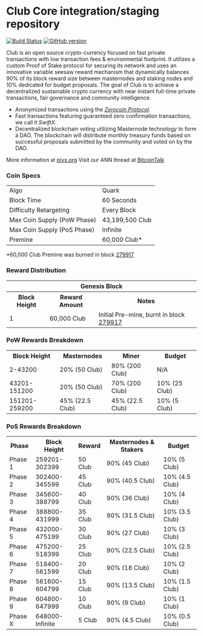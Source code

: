 Club Core integration/staging repository
=====================================

[![Build Status](https://travis-ci.org/Club-Project/Club.svg?branch=master)](https://travis-ci.org/Club-Project/Club) [![GitHub version](https://badge.fury.io/gh/Club-Project%2FClub.svg)](https://badge.fury.io/gh/Club-Project%2FClub)

Club is an open source crypto-currency focused on fast private transactions with low transaction fees & environmental footprint.  It utilizes a custom Proof of Stake protocol for securing its network and uses an innovative variable seesaw reward mechanism that dynamically balances 90% of its block reward size between masternodes and staking nodes and 10% dedicated for budget proposals. The goal of Club is to achieve a decentralized sustainable crypto currency with near instant full-time private transactions, fair governance and community intelligence.
- Anonymized transactions using the [_Zerocoin Protocol_](http://www.pivx.org/zpiv).
- Fast transactions featuring guaranteed zero confirmation transactions, we call it _SwiftX_.
- Decentralized blockchain voting utilizing Masternode technology to form a DAO. The blockchain will distribute monthly treasury funds based on successful proposals submitted by the community and voted on by the DAO.

More information at [pivx.org](http://www.pivx.org) Visit our ANN thread at [BitcoinTalk](http://www.bitcointalk.org/index.php?topic=1262920)

### Coin Specs
<table>
<tr><td>Algo</td><td>Quark</td></tr>
<tr><td>Block Time</td><td>60 Seconds</td></tr>
<tr><td>Difficulty Retargeting</td><td>Every Block</td></tr>
<tr><td>Max Coin Supply (PoW Phase)</td><td>43,199,500 Club</td></tr>
<tr><td>Max Coin Supply (PoS Phase)</td><td>Infinite</td></tr>
<tr><td>Premine</td><td>60,000 Club*</td></tr>
</table>

*60,000 Club Premine was burned in block [279917](http://www.presstab.pw/phpexplorer/Club/block.php?blockhash=206d9cfe859798a0b0898ab00d7300be94de0f5469bb446cecb41c3e173a57e0)

### Reward Distribution

<table>
<th colspan=4>Genesis Block</th>
<tr><th>Block Height</th><th>Reward Amount</th><th>Notes</th></tr>
<tr><td>1</td><td>60,000 Club</td><td>Initial Pre-mine, burnt in block <a href="http://www.presstab.pw/phpexplorer/Club/block.php?blockhash=206d9cfe859798a0b0898ab00d7300be94de0f5469bb446cecb41c3e173a57e0">279917</a></td></tr>
</table>

### PoW Rewards Breakdown

<table>
<th>Block Height</th><th>Masternodes</th><th>Miner</th><th>Budget</th>
<tr><td>2-43200</td><td>20% (50 Club)</td><td>80% (200 Club)</td><td>N/A</td></tr>
<tr><td>43201-151200</td><td>20% (50 Club)</td><td>70% (200 Club)</td><td>10% (25 Club)</td></tr>
<tr><td>151201-259200</td><td>45% (22.5 Club)</td><td>45% (22.5 Club)</td><td>10% (5 Club)</td></tr>
</table>

### PoS Rewards Breakdown

<table>
<th>Phase</th><th>Block Height</th><th>Reward</th><th>Masternodes & Stakers</th><th>Budget</th>
<tr><td>Phase 1</td><td>259201-302399</td><td>50 Club</td><td>90% (45 Club)</td><td>10% (5 Club)</td></tr>
<tr><td>Phase 2</td><td>302400-345599</td><td>45 Club</td><td>90% (40.5 Club)</td><td>10% (4.5 Club)</td></tr>
<tr><td>Phase 3</td><td>345600-388799</td><td>40 Club</td><td>90% (36 Club)</td><td>10% (4 Club)</td></tr>
<tr><td>Phase 4</td><td>388800-431999</td><td>35 Club</td><td>90% (31.5 Club)</td><td>10% (3.5 Club)</td></tr>
<tr><td>Phase 5</td><td>432000-475199</td><td>30 Club</td><td>90% (27 Club)</td><td>10% (3 Club)</td></tr>
<tr><td>Phase 6</td><td>475200-518399</td><td>25 Club</td><td>90% (22.5 Club)</td><td>10% (2.5 Club)</td></tr>
<tr><td>Phase 7</td><td>518400-561599</td><td>20 Club</td><td>90% (18 Club)</td><td>10% (2 Club)</td></tr>
<tr><td>Phase 8</td><td>561600-604799</td><td>15 Club</td><td>90% (13.5 Club)</td><td>10% (1.5 Club)</td></tr>
<tr><td>Phase 9</td><td>604800-647999</td><td>10 Club</td><td>90% (9 Club)</td><td>10% (1 Club)</td></tr>
<tr><td>Phase X</td><td>648000-Infinite</td><td>5 Club</td><td>90% (4.5 Club)</td><td>10% (0.5 Club)</td></tr>
</table>
